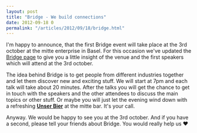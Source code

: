 ```yaml
---
layout: post
title: "Bridge - We build connections"
date: 2012-09-18 0
permalink: "/articles/2012/09/18/bridge.html"
---
```


I'm happy to announce, that the first Bridge event will take place at the 3rd october at the mitte enterprise in Basel.
For this occasion we've updated the [Bridge page](http://bridgetalks.ch) to give you a little insight of the venue
and the first speakers which will attend at the 3rd october. 

The idea behind Bridge is to get people from different industries together and let them discover new and exciting stuff.
We will start at 7pm and each talk will take about 20 minutes. After the talks you will get the chance to get in touch
with the speakers and the other attendees to discuss the main topics or other stuff. Or maybe you will just let the evening wind
down with a refreshing [**Unser Bier**](http://www.unser-bier.ch/) at the mitte bar. It's your call.

Anyway. We would be happy to see you at the 3rd october. And if you have a second, please tell your friends about Bridge. You would
really help us &hearts;
